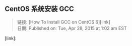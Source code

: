 ## CentOS 系统安装 GCC

> 链接: [How To Install GCC on CentOS 6][link]  
> 日期: Published on: Tue, Apr 28, 2015 at 1:02 am EST



[link]: 
